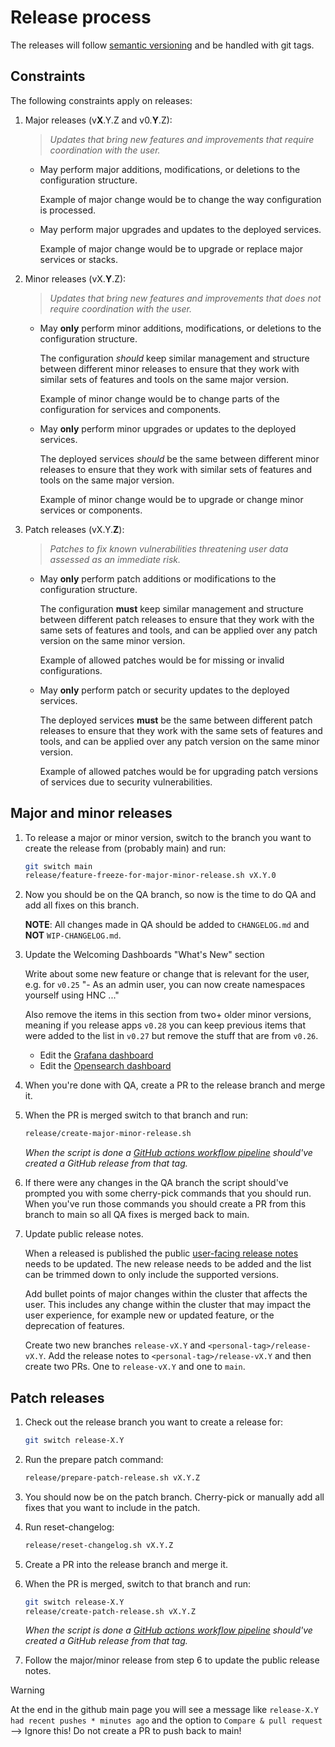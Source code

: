 # Release process

The releases will follow [semantic versioning](https://semver.org/) and be handled with git tags.

## Constraints

The following constraints apply on releases:

1. Major releases (v**X**.Y.Z and v0.**Y**.Z):

    > *Updates that bring new features and improvements that require coordination with the user.*

    - May perform major additions, modifications, or deletions to the configuration structure.

        Example of major change would be to change the way configuration is processed.

    - May perform major upgrades and updates to the deployed services.

        Example of major change would be to upgrade or replace major services or stacks.

1. Minor releases (vX.**Y**.Z):

    > *Updates that bring new features and improvements that does not require coordination with the user.*

    - May **only** perform minor additions, modifications, or deletions to the configuration structure.

        The configuration *should* keep similar management and structure between different minor releases to ensure that they work with similar sets of features and tools on the same major version.

        Example of minor change would be to change parts of the configuration for services and components.

    - May **only** perform minor upgrades or updates to the deployed services.

        The deployed services *should* be the same between different minor releases to ensure that they work with similar sets of features and tools on the same major version.

        Example of minor change would be to upgrade or change minor services or components.

1. Patch releases (vX.Y.**Z**):

    > *Patches to fix known vulnerabilities threatening user data assessed as an immediate risk.*

    - May **only** perform patch additions or modifications to the configuration structure.

        The configuration **must** keep similar management and structure between different patch releases to ensure that they work with the same sets of features and tools, and can be applied over any patch version on the same minor version.

        Example of allowed patches would be for missing or invalid configurations.

    - May **only** perform patch or security updates to the deployed services.

        The deployed services **must** be the same between different patch releases to ensure that they work with the same sets of features and tools, and can be applied over any patch version on the same minor version.

        Example of allowed patches would be for upgrading patch versions of services due to security vulnerabilities.

## Major and minor releases

1. To release a major or minor version, switch to the branch you want to create the release from (probably main) and run:

    ```bash
    git switch main
    release/feature-freeze-for-major-minor-release.sh vX.Y.0
    ```

1. Now you should be on the QA branch, so now is the time to do QA and add all fixes on this branch.

    **NOTE**: All changes made in QA should be added to `CHANGELOG.md` and **NOT** `WIP-CHANGELOG.md`.

1. Update the Welcoming Dashboards "What's New" section

    Write about some new feature or change that is relevant for the user, e.g. for `v0.25` "- As an admin user, you can now create namespaces yourself using HNC ..."

    Also remove the items in this section from two+ older minor versions, meaning if you release apps `v0.28` you can keep previous items that were added to the list in `v0.27` but remove the stuff that are from `v0.26`.

    - Edit the [Grafana dashboard](../helmfile/charts/grafana-ops/files/welcome.md)
    - Edit the [Opensearch dashboard](../helmfile/charts/opensearch/configurer/files/dashboards-resources/welcome.md)

1. When you're done with QA, create a PR to the release branch and merge it.

1. When the PR is merged switch to that branch and run:

    ```bash
    release/create-major-minor-release.sh
    ```

    *When the script is done a [GitHub actions workflow pipeline](/.github/workflows/release.yml) should've created a GitHub release from that tag.*

1. If there were any changes in the QA branch the script should've prompted you with some cherry-pick commands that you should run.
    When you've run those commands you should create a PR from this branch to main so all QA fixes is merged back to main.

1. Update public release notes.

    When a released is published the public [user-facing release notes](https://github.com/elastisys/compliantkubernetes/blob/main/docs/release-notes/ck8s.md) needs to be updated. The new release needs to be added and the list can be trimmed down to only include the supported versions.

    Add bullet points of major changes within the cluster that affects the user. This includes any change within the cluster that may impact the user experience, for example new or updated feature, or the deprecation of features.

    Create two new branches `release-vX.Y` and `<personal-tag>/release-vX.Y`. Add the release notes to `<personal-tag>/release-vX.Y` and then create two PRs. One to `release-vX.Y` and one to `main`.

## Patch releases

1. Check out the release branch you want to create a release for:

    ```bash
    git switch release-X.Y
    ```

1. Run the prepare patch command:

    ```bash
    release/prepare-patch-release.sh vX.Y.Z
    ```

1. You should now be on the patch branch.
    Cherry-pick or manually add all fixes that you want to include in the patch.

1. Run reset-changelog:

    ```bash
    release/reset-changelog.sh vX.Y.Z
    ```

1. Create a PR into the release branch and merge it.

1. When the PR is merged, switch to that branch and run:

    ```bash
    git switch release-X.Y
    release/create-patch-release.sh vX.Y.Z
    ```

    *When the script is done a [GitHub actions workflow pipeline](/.github/workflows/release.yml) should've created a GitHub release from that tag.*

1. Follow the major/minor release from step 6 to update the public release notes.

> [!WARNING]
> At the end in the github main page you will see a message like `release-X.Y had recent pushes * minutes ago` and the option to `Compare & pull request` --> Ignore this! Do not create a PR to push back to main!
